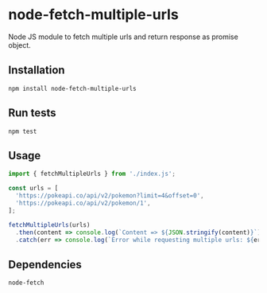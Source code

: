 # node-fetch-multiple-urls
Node JS module to fetch multiple urls and return response as promise object.

## Installation
```console
npm install node-fetch-multiple-urls
```
## Run tests
```
npm test
```
## Usage
``` javascript
import { fetchMultipleUrls } from './index.js';

const urls = [
  'https://pokeapi.co/api/v2/pokemon?limit=4&offset=0',
  'https://pokeapi.co/api/v2/pokemon/1',
];

fetchMultipleUrls(urls)
  .then(content => console.log(`Content => ${JSON.stringify(content)}`))
  .catch(err => console.log(`Error while requesting multiple urls: ${err.message}`));

```

## Dependencies
```
node-fetch

```